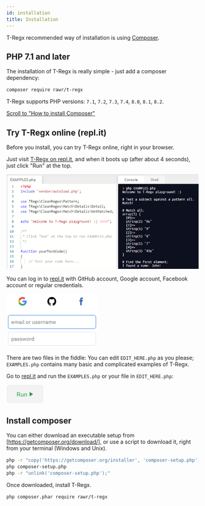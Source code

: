 ```yaml
---
id: installation
title: Installation
---
```


T-Regx recommended way of installation is using <a href="https://packagist.org/packages/rawr/t-regx" target="_blank">Composer</a>.

## PHP 7.1 and later

The installation of T-Regx is really simple - just add a composer dependency:
```bash
composer require rawr/t-regx
```

T-Regx supports PHP versions: `7.1`, `7.2`, `7.3`, `7.4`, `8.0`, `8.1`, `8.2`.

[Scroll to "How to install Composer"](#install-composer)

## Try T-Regx online (repl.it)

Before you install, you can try T-Regx online, right in your browser. 

Just visit [T-Regx on repl.it], and when it boots up (after about 4 seconds), just click "Run" at the top.

[![repl.it example](../website/static/img/docs/replit.example.png)](https://repl.it/github/T-Regx/fiddle)

You can log in to [repl.it] with GitHub account, Google account, Facebook account or regular credentials.

[![repl.it login](../website/static/img/docs/replit.login.png)](https://repl.it/github/T-Regx/fiddle)

There are two files in the fiddle: You can edit `EDIT_HERE.php` as you please; 
`EXAMPLES.php` contains many basic and complicated examples of T-Regx.

Go to [repl.it] and run the `EXAMPLES.php` or your file in `EDIT_HERE.php`:

[![repl.it login](../website/static/img/docs/replit.run.png)](https://repl.it/github/T-Regx/fiddle)

## Install composer

You can either download an executable setup from [https://getcomposer.org/download/], or use a 
script to download it, right from your terminal (Windows and Unix).

```bash
php -r "copy('https://getcomposer.org/installer', 'composer-setup.php');"
php composer-setup.php
php -r "unlink('composer-setup.php');"
```

Once downloaded, install T-Regx.

```bash
php composer.phar require rawr/t-regx
```

[https://getcomposer.org/download/]: https://getcomposer.org/download/
[T-Regx on repl.it]: https://repl.it/github/T-Regx/fiddle
[T-Regx fiddle]: https://repl.it/github/T-Regx/fiddle
[repl.it]: https://repl.it/github/T-Regx/fiddle
[repl.it]: https://repl.it/github/T-Regx/fiddle
